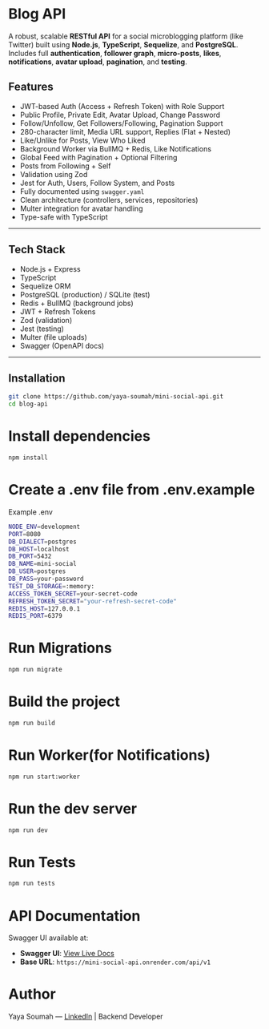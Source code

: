 # Blog API

A robust, scalable **RESTful API** for a social microblogging platform (like Twitter) built using **Node.js**, **TypeScript**, **Sequelize**, and **PostgreSQL**. Includes full **authentication**, **follower graph**, **micro-posts**, **likes**, **notifications**, **avatar upload**, **pagination**, and **testing**.

## Features

- JWT-based Auth (Access + Refresh Token) with Role Support
- Public Profile, Private Edit, Avatar Upload, Change Password
- Follow/Unfollow, Get Followers/Following, Pagination Support
- 280-character limit, Media URL support, Replies (Flat + Nested)
- Like/Unlike for Posts, View Who Liked
- Background Worker via BullMQ + Redis, Like Notifications
- Global Feed with Pagination + Optional Filtering
- Posts from Following + Self
- Validation using Zod
- Jest for Auth, Users, Follow System, and Posts
- Fully documented using `swagger.yaml`
- Clean architecture (controllers, services, repositories)
- Multer integration for avatar handling
- Type-safe with TypeScript

---

## Tech Stack

- Node.js + Express
- TypeScript
- Sequelize ORM
- PostgreSQL (production) / SQLite (test)
- Redis + BullMQ (background jobs)
- JWT + Refresh Tokens
- Zod (validation)
- Jest (testing)
- Multer (file uploads)
- Swagger (OpenAPI docs)

---

## Installation

```bash
git clone https://github.com/yaya-soumah/mini-social-api.git
cd blog-api
```

# Install dependencies

```bash
npm install
```

# Create a .env file from .env.example

Example .env

```bash
NODE_ENV=development
PORT=8080
DB_DIALECT=postgres
DB_HOST=localhost
DB_PORT=5432
DB_NAME=mini-social
DB_USER=postgres
DB_PASS=your-password
TEST_DB_STORAGE=:memory:
ACCESS_TOKEN_SECRET=your-secret-code
REFRESH_TOKEN_SECRET="your-refresh-secret-code"
REDIS_HOST=127.0.0.1
REDIS_PORT=6379
```

# Run Migrations

```bash
npm run migrate
```

# Build the project

```bash
npm run build
```

# Run Worker(for Notifications)

```bash
npm run start:worker
```

# Run the dev server

```bash
npm run dev
```

# Run Tests

```bash
npm run tests
```

# API Documentation

Swagger UI available at:

- **Swagger UI**: [View Live Docs](https://mini-social-api.onrender.com/docs)
- **Base URL**: `https://mini-social-api.onrender.com/api/v1`

# Author

Yaya Soumah — [LinkedIn](www.linkedin.com/in/yaya-soumah-11b75b1b9) | Backend Developer
